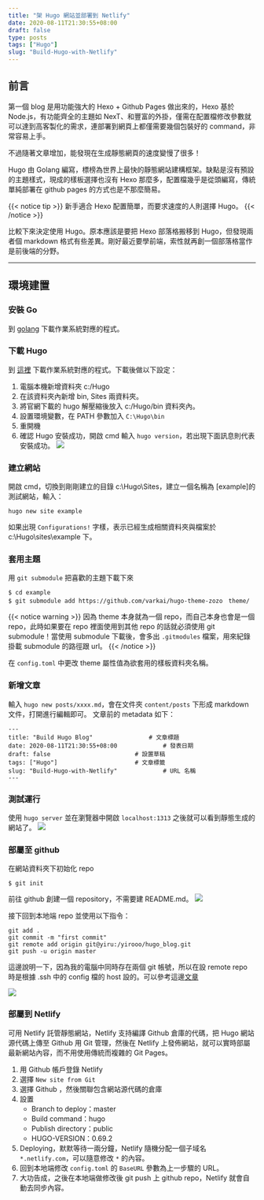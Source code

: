 ```yaml
---
title: "架 Hugo 網站並部署到 Netlify"
date: 2020-08-11T21:30:55+08:00
draft: false
type: posts
tags: ["Hugo"]
slug: "Build-Hugo-with-Netlify"
---
```


## 前言
第一個 blog 是用功能強大的 Hexo + Github Pages 做出來的，Hexo 基於 Node.js，有功能齊全的主題如 NexT、和豐富的外掛，僅需在配置檔修改參數就可以達到高客製化的需求，連部署到網頁上都僅需要幾個包裝好的 command，非常容易上手。  
<!--more-->
不過隨著文章增加，能發現在生成靜態網頁的速度變慢了很多！  

Hugo 由 Golang 編寫，標榜為世界上最快的靜態網站建構框架。缺點是沒有預設的主題樣式，現成的樣板選擇也沒有 Hexo 那麼多，配置檔幾乎是從頭編寫，傳統單純部署在 github pages 的方式也是不那麼簡易。  

{{< notice tip >}}
新手適合 Hexo 配置簡單，而要求速度的人則選擇 Hugo。
{{< /notice >}}

比較下來決定使用 Hugo。原本應該是要把 Hexo 部落格搬移到 Hugo，但發現兩者個 markdown 格式有些差異。剛好最近要學前端，索性就再創一個部落格當作是前後端的分野。  

---------------------------

## 環境建置

### 安裝 Go
到 [golang](https://golang.org/dl/) 下載作業系統對應的程式。

### 下載 Hugo
到 [這裡](https://github.com/gohugoio/hugo/releases) 下載作業系統對應的程式。下載後做以下設定：
1. 電腦本機新增資料夾 c:/Hugo
2. 在該資料夾內新增 bin, Sites 兩資料夾。
3. 將官網下載的 hugo 解壓縮後放入 c:/Hugo/bin 資料夾內。
4. 設置環境變數，在 PATH 參數加入 `C:\Hugo\bin`
5. 重開機
6. 確認 Hugo 安裝成功，開啟 cmd 輸入 `hugo version`，若出現下面訊息則代表安裝成功。
![](https://imgur.com/mfLLKmI.png)

### 建立網站
開啟 cmd，切換到剛剛建立的目錄 c:\Hugo\Sites，建立一個名稱為 [example]的測試網站，輸入：
```
hugo new site example  
```
如果出現 `Configurations!`
字樣，表示已經生成相關資料夾與檔案於 c:\Hugo\sites\example 下。

### 套用主題
用 `git submodule` 把喜歡的主題下載下來
```
$ cd example
$ git submodule add https://github.com/varkai/hugo-theme-zozo　theme/
```
{{< notice warning >}}
因為 theme 本身就為一個 repo，而自己本身也會是一個 repo，此時如果要在 repo 裡面使用到其他 repo 的話就必須使用 git submodule！當使用 submodule 下載後，會多出 `.gitmodules` 檔案，用來紀錄掛載 submodule 的路徑跟 url。
{{< /notice >}}

在 `config.toml` 中更改 theme 屬性值為欲套用的樣板資料夾名稱。

### 新增文章
輸入 `hugo new posts/xxxx.md`，會在文件夾 `content/posts` 下形成 markdown 文件，打開進行編輯即可。
文章前的 metadata 如下：
```
---
title: "Build Hugo Blog"				# 文章標題
date: 2020-08-11T21:30:55+08:00				# 發表日期
draft: false						# 設置草稿
tags: ["Hugo"]						# 文章標籤
slug: "Build-Hugo-with-Netlify"				# URL 名稱
---
```

### 測試運行
使用 `hugo server` 並在瀏覽器中開啟 `localhost:1313` 之後就可以看到靜態生成的網站了。
![](https://imgur.com/iOVhZF7.png)


### 部屬至 github
在網站資料夾下初始化 repo
```
$ git init
```
前往 github 創建一個 repository，不需要建 README.md。
![](https://imgur.com/8qzVGma.png)

接下回到本地端 repo 並使用以下指令：
```
git add .
git commit -m "first commit"
git remote add origin git@yiru:/yirooo/hugo_blog.git
git push -u origin master
```
這邊說明一下，因為我的電腦中同時存在兩個 git 帳號，所以在設 remote repo 時是根據 .ssh 中的 config 檔的 host 設的。可以參考這邊[文章](https://ulahsieh.github.io/it-multi-account.html)  

![](https://imgur.com/lf3Bqmi.png)


### 部屬到 Netlify
可用 Netlify 託管靜態網站，Netlify 支持編譯 Github 倉庫的代碼，把 Hugo 網站源代碼上傳至 Github 用 Git 管理，然後在 Netlify 上發佈網站，就可以實時部屬最新網站內容，而不用使用傳統而複雜的 Git Pages。

1. 用 Github 帳戶登錄 Netlify
2. 選擇 `New site from Git`
3. 選擇 Github ，然後關聯包含網站源代碼的倉庫
4. 設置  
    - Branch to deploy：master  
    - Build command：hugo  
    - Publish directory：public  
	- HUGO-VERSION：0.69.2  
5. Deploying，默默等待一兩分鐘，Netlify 隨機分配一個子域名 `*.netlify.com`，可以隨意修改 `*` 的內容。
6. 回到本地端修改 `config.toml` 的 `BaseURL` 參數為上一步驟的 URL。
7. 大功告成，之後在本地端做修改後 git push 上 github repo，Netlify 就會自動去同步內容。

